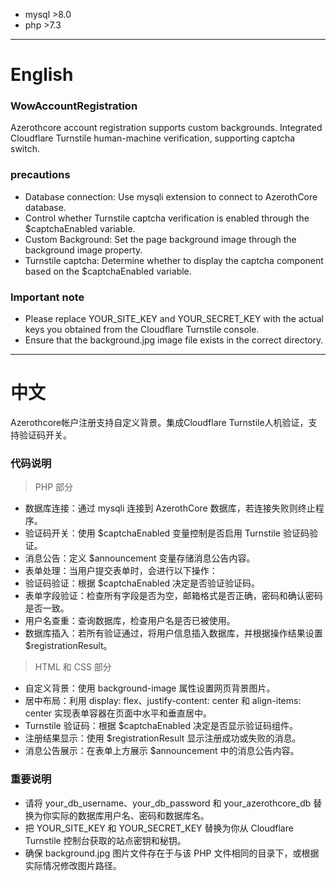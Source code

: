 - mysql >8.0
- php >7.3

--- 

# English
### WowAccountRegistration
Azerothcore account registration supports custom backgrounds. Integrated Cloudflare Turnstile human-machine verification, supporting captcha switch.

### precautions
- Database connection: Use mysqli extension to connect to AzerothCore database.
- Control whether Turnstile captcha verification is enabled through the $captchaEnabled variable.
- Custom Background: Set the page background image through the background image property.
- Turnstile captcha: Determine whether to display the captcha component based on the $captchaEnabled variable.

### Important note
- Please replace YOUR_SITE_KEY and YOUR_SECRET_KEY with the actual keys you obtained from the Cloudflare Turnstile console.
- Ensure that the background.jpg image file exists in the correct directory.

--- 

# 中文
Azerothcore帐户注册支持自定义背景。集成Cloudflare Turnstile人机验证，支持验证码开关。


### 代码说明
> PHP 部分
- 数据库连接：通过 mysqli 连接到 AzerothCore 数据库，若连接失败则终止程序。
- 验证码开关：使用 $captchaEnabled 变量控制是否启用 Turnstile 验证码验证。
- 消息公告：定义 $announcement 变量存储消息公告内容。
- 表单处理：当用户提交表单时，会进行以下操作：
 - 验证码验证：根据 $captchaEnabled 决定是否验证验证码。
 - 表单字段验证：检查所有字段是否为空，邮箱格式是否正确，密码和确认密码是否一致。
 - 用户名查重：查询数据库，检查用户名是否已被使用。
 - 数据库插入：若所有验证通过，将用户信息插入数据库，并根据操作结果设置 $registrationResult。

> HTML 和 CSS 部分
- 自定义背景：使用 background-image 属性设置网页背景图片。
- 居中布局：利用 display: flex、justify-content: center 和 align-items: center 实现表单容器在页面中水平和垂直居中。
- Turnstile 验证码：根据 $captchaEnabled 决定是否显示验证码组件。
- 注册结果显示：使用 $registrationResult 显示注册成功或失败的消息。
- 消息公告展示：在表单上方展示 $announcement 中的消息公告内容。

### 重要说明
- 请将 your_db_username、your_db_password 和 your_azerothcore_db 替换为你实际的数据库用户名、密码和数据库名。
- 把 YOUR_SITE_KEY 和 YOUR_SECRET_KEY 替换为你从 Cloudflare Turnstile 控制台获取的站点密钥和秘钥。
- 确保 background.jpg 图片文件存在于与该 PHP 文件相同的目录下，或根据实际情况修改图片路径。
